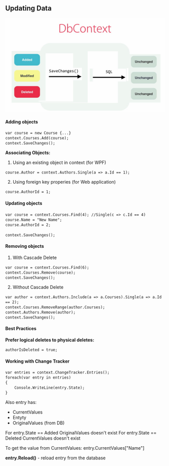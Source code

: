 ﻿## Updating Data
![Picture 1](Images/DBContext_1.jpg)
#### Adding objects
```
var course = new Course {...}
context.Courses.Add(course);
context.SaveChanges();
```

**Associating Objects:**
1. Using an existing object in context (for WPF)
```
course.Author = context.Authors.Single(a => a.Id == 1);
```
2. Using foreign key properies (for Web application)
```
course.AuthorId = 1;
```

#### Updating objects
```
var course = context.Courses.Find(4); //Single(c => c.Id == 4)
course.Name = "New Name";
course.AuthorId = 2;

context.SaveChanges();
```

#### Removing objects

1. With Cascade Delete
```
var course = context.Courses.Find(6);
context.Courses.Remove(course);
context.SaveChanges();
```
2. Without Cascade Delete
```
var author = context.Authors.Include(a => a.Courses).Single(a => a.Id == 2);
context.Courses.RemoveRange(author.Courses);
context.Authors.Remove(author);
context.SaveChanges();
```

#### Best Practices
**Prefer logical deletes to physical deletes:**  
```
authorIsDeleted = true;
```

#### Working with Change Tracker

```
var entries = context.ChangeTracker.Entries();
foreach(var entry in entries)
{
    Console.WriteLine(entry.State);
}
```
Also entry has:
- CurrentValues
- Entyty
- OriginalValues (from DB)

For entry.State == Added OriginalValues doesn't exist
For entry.State == Deleted CurrentValues doesn't exist

To get the value from CurrentValues: entry.CurrentValues["Name"]

**entry.Reload()** - reload entry from the database

